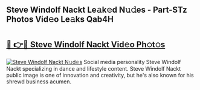 ## Steve Windolf Nackt Le𝚊k𝚎d N𝚞𝚍es - Part-STz Photos Vid𝚎o Le𝚊ks Qab4H

# <h2><a href="http://fb93kw.evod.top/?m=Steve+Windolf+Nackt">🔗 👉🔴 Steve Windolf Nackt Vid𝚎o Ph𝚘t𝚘s</a></h2>

[![Steve Windolf Nackt N𝚞d𝚎s](https://i.imgur.com/8V9OHl7.gif)](http://fb93kw.evod.top/?m=Steve+Windolf+Nackt)
Social media personality Steve Windolf Nackt specializing in dance and lifestyle content. Steve Windolf Nackt public image is one of innovation and creativity, but he's also known for his shrewd business acumen. 
